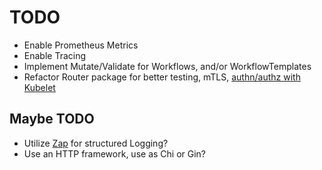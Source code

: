 # TODO

- Enable Prometheus Metrics
- Enable Tracing
- Implement Mutate/Validate for Workflows, and/or WorkflowTemplates
- Refactor Router package for better testing, mTLS, [authn/authz with Kubelet][auth]

## Maybe TODO

- Utilize [Zap][logging] for structured Logging?
- Use an HTTP framework, use as Chi or Gin?

[auth]: https://kubernetes.io/docs/reference/access-authn-authz/kubelet-authn-authz/
[logging]: https://betterstack.com/community/guides/logging/go/zap/
